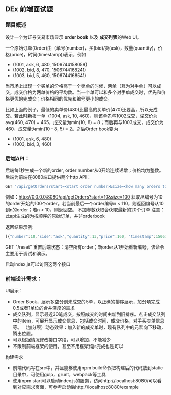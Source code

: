 ## DEx 前端面试题

### 题目概述

设计一个为证券交易市场显示 **order book**  以及 **成交列表**的Web UI。

一个原始订单(Order)由（单号(number)，买(bid)/卖(ask)，数量(quantity)，价格(price)，时间(timestamp))表示，例如
- (1001, ask, 6, 480, 1506744158059)
- (1002, bid, 8, 470, 1506744168241)
- (1003, bid, 5, 460, 1506744168541)

当市场上出现一个买单的价格高于一个卖单的时候，两单（互为对手单）可以成交，成交价格为两单价格的平均数。当一个单可以和多个对手单成交时，优先和价格更优的先成交；价格相同的优先和编号更小的成交。

比如上面的例子，最低的卖单价(480)比最高的买单价(470)还要高，所以无成交。若此时新报一单（1004, ask, 10, 460)，则该单先与1002成交，成交价为avg(460, 470) = 465，成交量为min(10, 8) = 8；而后再与1003成交，成交价为460，成交量为min(10 - 8, 5) = 2。之后Order book变为
- (1001, ask, 6, 480)
- (1003, bid, 3, 460)
    

### 后端API：
后端每1秒生成一个新的order, order number从0开始连续递增；价格均为整数。后端为前端在8080端口提供两个http API：
```javascript
GET "/api/getOrders?start=<start order number>&size=<how many orders to fetch>"
```
例如：http://0.0.0.0:8080/api/getOrders?start=10&size=100
获取从编号为10的order开始的100个order。若当前最后一个order编号n < 110，则返回编号从10到n的order；若n < 10，则返回空。
不加参数获取会获取最新的20个订单
注意：此api生成的为按顺序的原始订单，并非orderbook

返回结果示例:
```javascript
[{"number":10,"side":"ask","quantity":13,"price":160, "timestamp":1506744158059},{"number":11,"side":"ask","quantity":10,"price":87,"timestamp": 1506744168241}]
```
GET "/reset"
重置后端状态：清空所有order；新order从1开始重新编号。该命令主要用于调试和演示。

启动index.js可以访问这两个接口


### 前端设计需求：
UI展示：
- Order Book，展示多空分别未成交的5单，以正确的排序展示，加分项完成0.5或者1单位的合并深度的需求
- 成交队列，显示最近30笔成交，按照成交的时间由新到旧排序。点击成交队列中的item，可展开显示成交信息，包括成交时间，成交价格，对手买卖单信息等。
（加分项）动态效果：加入新的成交单时，现有队列中的元素向下移动，腾出位置。
- 可以根据情况修改接口字段，可以增加，不能减少
- 不限制前端框架的使用，甚至不用框架纯js完成也是可以

构建需求
- 前端代码写在src中，并且能够使用npm build命令把构建后的代码放到static目录中，可使用gulp，grunt，webpack等工具
- 使用npm start可以启动index.js的服务，访问http://localhost:8080/可以看到对应需求页面，可参考启动后http://localhost:8080/example

